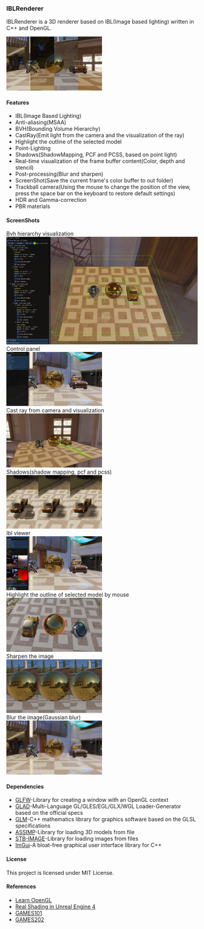 ### IBLRenderer
IBLRenderer is a 3D renderer based on IBL(Image based lighting) written in C++ and OpenGL. 

<img src="./out/images/ibl.png" width = "50%" height = "50%" />

#### Features
* IBL(Image Based Lighting)
* Anti-aliasing(MSAA)
* BVH(Bounding Volume Hierarchy)
* CastRay(Emit light from the camera and the visualization of the ray)
* Highlight the outline of the selected model
* Point-Lighting
* Shadows(ShadowMapping, PCF and PCSS, based on point light)
* Real-time visualization of the frame buffer content(Color, depth and stencil)
* Post-processing(Blur and sharpen)
* ScreenShot(Save the current frame's color buffer to out folder)
* Trackball camera(Using the mouse to change the position of the view, press the space bar on the keyboard to restore default settings)
* HDR and Gamma-correction
* PBR materials

#### ScreenShots
Bvh hierarchy visualization  
<img src="./out/images/bvh.png" />  
Control panel  
<img src="./out/images/control.png" width = "50%" height = "50%" />  
Cast ray from camera and visualization  
<img src="./out/images/castRay.png" width = "50%" height = "50%" />  
Shadows(shadow mapping, pcf and pcss)  
<img src="./out/images/shadow.png" width = "50%" height = "50%" />  
Ibl viewer  
<img src="./out/images/iblViewer.png" width = "50%" height = "50%" />  
Highlight the outline of selected model by mouse  
<img src="./out/images/outline.png" width = "50%" height = "50%" />  
Sharpen the image  
<img src="./out/images/sharpen.png" width = "50%" height = "50%" />  
Blur the image(Gaussian blur)  
<img src="./out/images/blur.png" width = "50%" height = "50%" />

#### Dependencies
* [GLFW](https://www.glfw.org/)-Library for creating a window with an OpenGL context
* [GLAD](https://glad.dav1d.de/)-Multi-Language GL/GLES/EGL/GLX/WGL Loader-Generator based on the official specs
* [GLM](https://glm.g-truc.net/0.9.9/index.html)-C++ mathematics library for graphics software based on the GLSL specifications
* [ASSIMP](https://github.com/assimp/assimp)-Library for loading 3D models from file 
* [STB-IMAGE](https://github.com/nothings/stb)-Library for loading images from files
* [ImGui](https://github.com/ocornut/imgui)-A bloat-free graphical user interface library for C++

#### License
This project is licensed under MIT License.

#### References
* [Learn OpenGL](https://learnopengl.com/)
* [Real Shading in Unreal Engine 4](http://blog.selfshadow.com/publications/s2013-shading-course/karis/s2013_pbs_epic_notes_v2.pdf)
* [GAMES101](https://sites.cs.ucsb.edu/~lingqi/teaching/games101.html)
* [GAMES202](https://sites.cs.ucsb.edu/~lingqi/teaching/games202.html)


